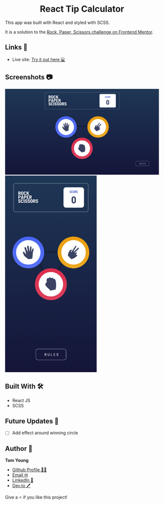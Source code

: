 <h1 align="center">React Tip Calculator</h1>

This app was built with React and styled with SCSS.

It is a solution to the [Rock, Paper, Scissors challenge on Frontend Mentor](https://www.frontendmentor.io/challenges/rock-paper-scissors-game-pTgwgvgH).

## Links 🌟

- Live site: [Try it out here 💻](https://thethomasy.github.io/rock-paper-scissors/ 'Live View')

## Screenshots 📷

<p float="left">
  <img src="./screenshots/screenshot-desktop.png">
  <img src="./screenshots/screenshot-mobile.png" width="300px">
</p>

## Built With 🛠

- React JS
- SCSS

## Future Updates 🎁

- [ ] Add effect around winning circle

## Author 🧑

**Tom Young**

- [Github Profile 👨‍💻](https://github.com/TheThomasY)
- [Email ✉](mailto:tomyoungdev@gmail.com?subject=Hi 'Hi!')
- [LinkedIn 💼](https://www.linkedin.com/in/tom-young5555/)
- [Dev.to 🖊](https://dev.to/thetomy)

Give a ⭐️ if you like this project!

